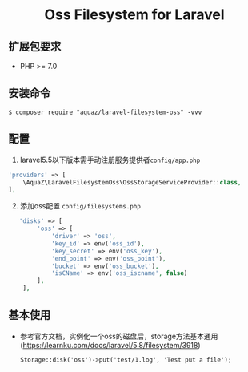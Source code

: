 <h1 align="center">Oss Filesystem for Laravel</h1>

## 扩展包要求

-   PHP >= 7.0

## 安装命令

```shell
$ composer require "aquaz/laravel-filesystem-oss" -vvv
```

## 配置

1. laravel5.5以下版本需手动注册服务提供者`config/app.php`

```php
'providers' => [
    \AquaZ\LaravelFilesystemOss\OssStorageServiceProvider::class,
],
```

2. 添加oss配置 `config/filesystems.php` 

```php
   'disks' => [
        'oss' => [
            'driver' => 'oss',
            'key_id' => env('oss_id'),
            'key_secret' => env('oss_key'),
            'end_point' => env('oss_point'),
            'bucket' => env('oss_bucket'),
            'isCName' => env('oss_iscname', false)
        ],
    ],
```

## 基本使用

- 参考官方文档，实例化一个oss的磁盘后，storage方法基本通用(https://learnku.com/docs/laravel/5.8/filesystem/3918)

    `
        Storage::disk('oss')->put('test/1.log', 'Test put a file');
    `
